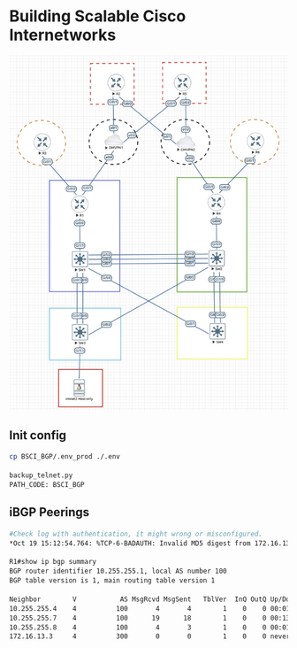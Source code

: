 # Building Scalable Cisco Internetworks
![Topology](/BSCI_BGP/DBM_Inc_BGP_Diagram_lab_dmvpn.JPG)

## Init config
```bash
cp BSCI_BGP/.env_prod ./.env

backup_telnet.py
PATH_CODE: BSCI_BGP
```

## iBGP Peerings
```bash
#Check log with authentication, it might wrong or misconfigured.
*Oct 19 15:12:54.764: %TCP-6-BADAUTH: Invalid MD5 digest from 172.16.13.3(15096) to 172.16.13.1(179) tableid - 0Connection to 10.255.255.1 closed by remote host.

R1#show ip bgp summary
BGP router identifier 10.255.255.1, local AS number 100
BGP table version is 1, main routing table version 1

Neighbor        V           AS MsgRcvd MsgSent   TblVer  InQ OutQ Up/Down  State/PfxRcd
10.255.255.4    4          100       4       4        1    0    0 00:01:52        0
10.255.255.7    4          100      19      18        1    0    0 00:13:31        0
10.255.255.8    4          100       4       3        1    0    0 00:01:42        0
172.16.13.3     4          300       0       0        1    0    0 never    Active
```

